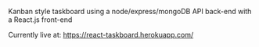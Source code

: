 Kanban style taskboard using a node/express/mongoDB API back-end with a React.js front-end

Currently live at: https://react-taskboard.herokuapp.com/
